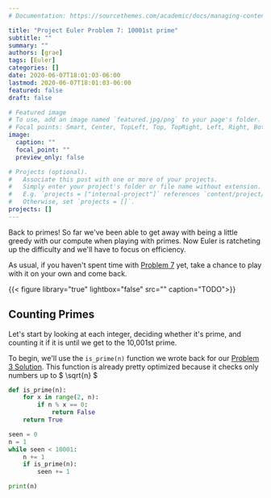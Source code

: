 ```yaml
---
# Documentation: https://sourcethemes.com/academic/docs/managing-content/

title: "Project Euler Problem 7: 10001st prime"
subtitle: ""
summary: ""
authors: [grae]
tags: [Euler]
categories: []
date: 2020-06-07T18:01:03-06:00
lastmod: 2020-06-07T18:01:03-06:00
featured: false
draft: false

# Featured image
# To use, add an image named `featured.jpg/png` to your page's folder.
# Focal points: Smart, Center, TopLeft, Top, TopRight, Left, Right, BottomLeft, Bottom, BottomRight.
image:
  caption: ""
  focal_point: ""
  preview_only: false

# Projects (optional).
#   Associate this post with one or more of your projects.
#   Simply enter your project's folder or file name without extension.
#   E.g. `projects = ["internal-project"]` references `content/project/deep-learning/index.md`.
#   Otherwise, set `projects = []`.
projects: []
---
```


Back to primes! So far we've been able to get away with being a little greedy with our compute when playing with primes. Now Euler is ratcheting up the difficulty and we'll have to focus on efficiency.

As usual, if you haven't spent time with [Problem 7](https://projecteuler.net/problem=7) yet, take a chance to play with it on your own and come back.

{{< figure library="true" lightbox="false" src="" caption="TODO">}}


## Counting Primes

Let's start by looking at each integer, deciding whether it's prime, and counting it if it is until we get to the 10,001st prime.

To begin, we'll use the `is_prime(n)` function we wrote back for our [Problem 3 Solution](https://www.grae.io/post/euler_problem_3/). This function is already pretty optimized because it checks only numbers up to $ \sqrt{n} $


```python
def is_prime(n):
    for x in range(2, n):
        if n % x == 0:
            return False
    return True

seen = 0
n = 1
while seen < 10001:
    n += 1
    if is_prime(n):
        seen += 1

print(n)
```